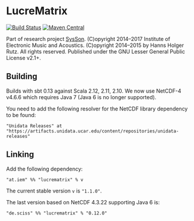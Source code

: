 # LucreMatrix

[![Build Status](https://travis-ci.org/iem-projects/LucreMatrix.svg?branch=master)](https://travis-ci.org/iem-projects/LucreMatrix)
[![Maven Central](https://maven-badges.herokuapp.com/maven-central/de.sciss/lucrematrix_2.11/badge.svg)](https://maven-badges.herokuapp.com/maven-central/de.sciss/lucrematrix_2.11)

Part of research project [SysSon](http://sysson.kug.ac.at/). (C)opyright 2014&ndash;2017 Institute of Electronic Music and Acoustics. (C)opyright 2014&ndash;2015 by Hanns Holger Rutz. All rights reserved. Published under the GNU Lesser General Public License v2.1+.

## Building

Builds with sbt 0.13 against Scala 2.12, 2.11, 2.10. We now use NetCDF-4 v4.6.6 which requires Java 7 (Java 6 is no longer supported).

You need to add the following resolver for the NetCDF library dependency to be found:

    "Unidata Releases" at "https://artifacts.unidata.ucar.edu/content/repositories/unidata-releases"

## Linking

Add the following dependency:

    "at.iem" %% "lucrematrix" % v

The current stable version `v` is `"1.1.0"`.

The last version based on NetCDF 4.3.22 supporting Java 6 is:

    "de.sciss" %% "lucrematrix" % "0.12.0"

